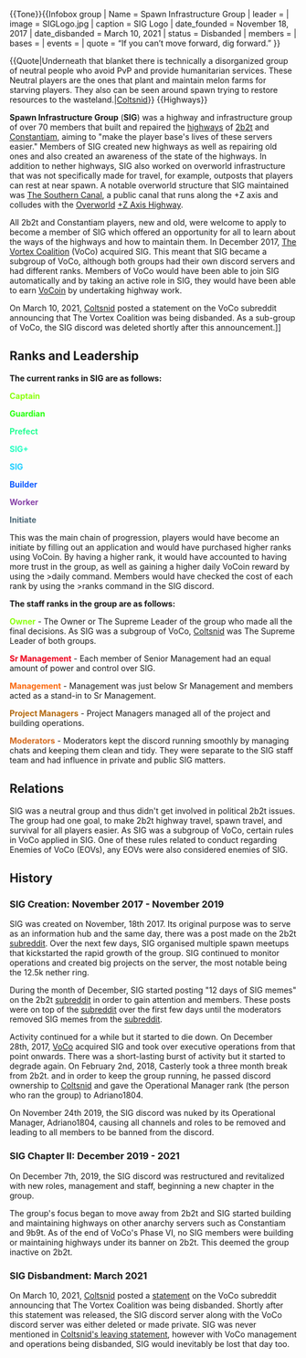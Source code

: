 {{Tone}}{{Infobox group
| Name = Spawn Infrastructure Group
| leader =
| image = SIGLogo.jpg
| caption = SIG Logo
| date_founded = November 18, 2017
| date_disbanded = March 10, 2021
| status = Disbanded
| members =
| bases =
| events =
| quote = “If you can’t move forward, dig forward.”
}}

{{Quote|Underneath that blanket there is technically a disorganized group of neutral people who avoid PvP and provide humanitarian services. These Neutral players are the ones that plant and maintain melon farms for starving players. They also can be seen around spawn trying to restore resources to the wasteland.|[Coltsnid](https://2b2t.miraheze.org/wiki/Coltsnid)}}
{{Highways}}

**Spawn Infrastructure Group** (**SIG**) was a highway and infrastructure group of over 70 members that built and repaired the [highways](https://2b2t.miraheze.org/wiki/highways) of [2b2t](https://2b2t.miraheze.org/wiki/2b2t) and [Constantiam](https://2b2t.miraheze.org/wiki/Constantiam), aiming to "make the player base's lives of these servers easier." Members of SIG created new highways as well as repairing old ones and also created an awareness of the state of the highways. In addition to nether highways, SIG also worked on overworld infrastructure that was not specifically made for travel, for example, outposts that players can rest at near spawn. A notable overworld structure that SIG maintained was [The Southern Canal](https://2b2t.miraheze.org/wiki/The_Southern_Canal), a public canal that runs along the +Z axis and colludes with the [Overworld](https://2b2t.miraheze.org/wiki/Overworld) [+Z Axis Highway](https://2b2t.miraheze.org/wiki/%2BZ_Axis_Highway).

All 2b2t and Constantiam players, new and old, were welcome to apply to become a member of SIG which offered an opportunity for all to learn about the ways of the highways and how to maintain them. In December 2017, [The Vortex Coalition](https://2b2t.miraheze.org/wiki/Vortex_Coalition) (VoCo) acquired SIG. This meant that SIG became a subgroup of VoCo, although both groups had their own discord servers and had different ranks. Members of VoCo would have been able to join SIG automatically and by taking an active role in SIG, they would have been able to earn [VoCoin](https://2b2t.miraheze.org/wiki/VoCoin) by undertaking highway work.

On March 10, 2021, [Coltsnid](https://2b2t.miraheze.org/wiki/Coltsnid) posted a statement on the VoCo subreddit announcing that The Vortex Coalition was being disbanded. As a sub-group of VoCo, the SIG discord was deleted shortly after this announcement.]]

## Ranks and Leadership
**The current ranks in SIG are as follows:**

<span style="color:#89ff0a">**Captain**</span>

<span style="color:#23ff0b">**Guardian**</span>

<span style="color:#22ff94">**Prefect**</span>

<span style="color:#22ffc0">**SIG+**</span>

<span style="color:#1acdff">**SIG**</span>

<span style="color:#0c59ff">**Builder**</span>

<span style="color:#8640a7">**Worker**</span>

<span style="color:#4e6a78">**Initiate**</span>

This was the main chain of progression, players would have become an initiate by filling out an application and would have purchased higher ranks using VoCoin. By having a higher rank, it would have accounted to having more trust in the group, as well as gaining a higher daily VoCoin reward by using the >daily command. Members would have checked the cost of each rank by using the >ranks command in the SIG discord.

**The staff ranks in the group are as follows:**

<span style="color:#89ff0a">**Owner**</span> - The Owner or The Supreme Leader of the group who made all the final decisions. As SIG was a subgroup of VoCo, [Coltsnid](https://2b2t.miraheze.org/wiki/Coltsnid) was The Supreme Leader of both groups.

<span style="color:#ed001c">**Sr Management**</span> - Each member of Senior Management had an equal amount of power and control over SIG.

<span style="color:#fa680d">**Management**</span> - Management was just below Sr Management and members acted as a stand-in to Sr Management.

<span style="color:#b3690e">**Project Managers**</span> - Project Managers managed all of the project and building operations.

<span style="color:#d36a1f">**Moderators**</span> - Moderators kept the discord running smoothly by managing chats and keeping them clean and tidy. They were separate to the SIG staff team and had influence in private and public SIG matters.

## Relations
SIG was a neutral group and thus didn't get involved in political 2b2t issues. The group had one goal, to make 2b2t highway travel, spawn travel, and survival for all players easier. As SIG was a subgroup of VoCo, certain rules in VoCo applied in SIG. One of these rules related to conduct regarding Enemies of VoCo (EOVs), any EOVs were also considered enemies of SIG.

## History
### SIG Creation: November 2017 - November 2019
SIG was created on November, 18th 2017. Its original purpose was to serve as an information hub and the same day, there was a post made on the 2b2t [subreddit](https://2b2t.miraheze.org/wiki/subreddit). Over the next few days, SIG organised multiple spawn meetups that kickstarted the rapid growth of the group. SIG continued to monitor operations and created big projects on the server, the most notable being the 12.5k nether ring.

During the month of December, SIG started posting "12 days of SIG memes" on the 2b2t [subreddit](https://2b2t.miraheze.org/wiki/subreddit) in order to gain attention and members. These posts were on top of the [subreddit](https://2b2t.miraheze.org/wiki/subreddit) over the first few days until the moderators removed SIG memes from the [subreddit](https://2b2t.miraheze.org/wiki/subreddit).

Activity continued for a while but it started to die down. On December 28th, 2017, [VoCo](https://2b2t.miraheze.org/wiki/The_Vortex_Coalition) acquired SIG and took over executive operations from that point onwards. There was a short-lasting burst of activity but it started to degrade again. On February 2nd, 2018, Casterly took a three month break from 2b2t. and in order to keep the group running, he passed discord ownership to [Coltsnid](https://2b2t.miraheze.org/wiki/Coltsnid) and gave the Operational Manager rank (the person who ran the group) to Adriano1804.

On November 24th 2019, the SIG discord was nuked by its Operational Manager, Adriano1804, causing all channels and roles to be removed and leading to all members to be banned from the discord.

### SIG Chapter II: December 2019 - 2021
On December 7th, 2019, the SIG discord was restructured and revitalized with new roles, management and staff, beginning a new chapter in the group.

The group's focus began to move away from 2b2t and SIG started building and maintaining highways on other anarchy servers such as Constantiam and 9b9t. As of the end of VoCo's Phase VI, no SIG members were building or maintaining highways under its banner on 2b2t. This deemed the group inactive on 2b2t.

### SIG Disbandment: March 2021
On March 10, 2021, [Coltsnid](https://2b2t.miraheze.org/wiki/Coltsnid) posted a [statement](https://web.archive.org/web/20210310142450/https://www.reddit.com/r/TheVortexCoalition/comments/m1y2ys/i_am_leaving_anarchy_and_deleting_voco/) on the VoCo subreddit announcing that The Vortex Coalition was being disbanded. Shortly after this statement was released, the SIG discord server along with the VoCo discord server was either deleted or made private. SIG was never mentioned in [Coltsnid's leaving statement](https://web.archive.org/web/20210310142450/https://www.reddit.com/r/TheVortexCoalition/comments/m1y2ys/i_am_leaving_anarchy_and_deleting_voco/), however with VoCo management and operations being disbanded, SIG would inevitably be lost that day too.